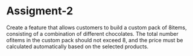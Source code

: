 # Assigment-2
Create a feature that allows customers to build a custom pack of 8items, consisting of a combination of different chocolates. The total number ofitems in the custom pack should not exceed 8, and the price must be calculated automatically based on the selected products.
